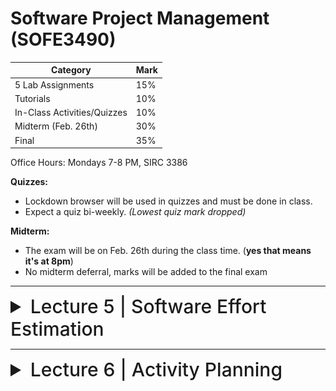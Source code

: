 # Software Project Management (SOFE3490)

| Category                     | Mark   |
|------------------------------|--------|
| 5 Lab Assignments            | 15%    |
| Tutorials                    | 10%    |
| In-Class Activities/Quizzes  | 10%    |
| Midterm (Feb. 26th)          | 30%    |
| Final                        | 35%    |

Office Hours: Mondays 7-8 PM, SIRC 3386


**Quizzes:**
- Lockdown browser will be used in quizzes and must be done in class. 
- Expect a quiz bi-weekly. *(Lowest quiz mark dropped)*

**Midterm:**
- The exam will be on Feb. 26th during the class time. (**yes that means it's at 8pm**)
- No midterm deferral, marks will be added to the final exam

---

<details>
  <summary style="font-size: 30px; font-weight: 500; cursor: pointer;">Lecture 5 | Software Effort Estimation</summary>
  
    
  # Outline:
  - Avoid the dangers of unrealistic estimates.
  - Understand the range of estimating methods that can be used
  - Estimate projects using a bottom-up approach
  - Count the function points and object points for a system
  - Estimate the effort needed to implement software using a procedural programming language
  - Understand the COCOMO approach
  
  # What makes a successful project?
- Delivering
- agreed functionality
- on time
- at the agreed cost
- with the required quality
- Stages:

1. set targets
2. Attempt to achieve targets


**BUT what if the targets are not achievable?**

  # Cost estimation model
- Cost estimation model is used to calculate the effort and schedule of a project.
- Cost estimation models give easy ways for reduce project risks and prepare plan for building the project.
- They are calculated using cost drivers.
- Cost drivers are critical features that have a direct impact on the project.

## Some problems with estimating
- Subjective nature of much of estimating
  - It may be difficult to produce evidence to support your precise target
- Political pressures
  - Managers may wish to reduce estimated costs in order to win support for acceptance of a project proposal
- Changing technologies
  - these bring uncertainties, especially in the early days when there is a ‘learning curve’
- Projects differ
  - Experience on one project may not be applicable to another
  
  
## Source Line of Code Technique (SLOC)
- The SLOC technique is an objective method of estimating or calculating the size of the project.
- The project size helps determine the resources, effort, cost, and duration required to complete the project.
- It is also used to directly calculate the effort to be spent on a project.
- We can use it when the programming language and the technology to be used are predefined.
- This technique includes the calculation of lines of codes (LOC), documentation of pages, inputs, outputs, and components of a software program.

## Exercise 5-1
- Calculate the productivity , SLOC per work month, of each of the projects in the following table, and also for the organization as a whole.
  
-  If the project leaders for projects “a” and “d” had correctly estimated the source number of lines of code (SLOC) and then used the average productivity of the organization to calculate the effort needed to complete the project, how far out would their estimate have been from the actual effort?

![exercise5-1](../static/SPM_5_1_1.png)
![exercise5-1](../static/SPM_5_1_2.png)
![exercise5-1](../static/SPM_5_1_3.png)

# Over and under-estimating
- Parkinson’s Law: ‘Work expands to fill the time available’
- Brook’s Law: putting more people on a late job makes is later!
- An over-estimate is likely to cause project to take longer than it would otherwise (i.e. Introducing and recruiting new people at the middle of the project)
- Weinberg’s Zeroth Law of reliability: ‘a software project that does not have to meet a reliability requirement can meet any other requirement’ (i.e. Under-estimated projects may not make it in time or budget but at least they are in a shorter time)

## An example of bad Estimate
- A project responsible to deliver a system for managing a lending process. It had an original estimation to finish in 9 months. Instead, it finished after 2 years. Clearly, in the eyes of the sponsor, stakeholders and steering committee, it was labeled a disaster. The worst part was that every time the team reported a status they asked only for 1 more month deadline extension. This presented, in their view, a realistic plan to finalize the scope. They worked an average of 12 hours a day, but the end result was a disappointment. The project for the next years became the benchmark of what could be done wrong.

- In another country of the same bank with almost the same project scope, they had an estimation of 3 years. They finished 2 months ahead of time and were praised for the achievement.

- Motivation and morale are enhanced where targets are achievable
- Several unsuccessful attempts and unattainable targets reduce motivation
- People claim the success but blame the organization for the failure

## Basis for successful estimating
- Information about past projects
  - Need to collect performance details about past project: how big were they? How much effort/time did they need?
- Need to be able to measure the amount of work involved
  - Traditional size measurement for software is ‘lines of code’ – but this can have problems
  - Discuss problems with SLOC and KLOC?

## A taxonomy of estimating methods
- Bottom-up - activity based, analytical
- Parametric or algorithmic models e.g. function points
- Expert opinion - just guessing?
- Analogy - case-based, comparative
- Parkinson and 'price to win'.

# Bottom-up versus top-down
- **Bottom-up**
  - identify all tasks that have to be done – so quite time-consuming
  - use when you have no data about similar past projects
  - First top-down (in task level), i.e. work breakdown schedule(WBS) and then bottom-up
- **Top-down**
  - produce overall estimate based on project cost drivers
  - based on past project data
  - divide overall estimate between jobs to be done

## Bottom-up estimating
1. Break project into smaller and smaller components
2. Stop when you get to what one person can do in one/two weeks
3. Estimate costs for the lowest level activities
4. At each higher level calculate estimate by adding estimates for lower levels
[If you have never done something before you can imagine what you could do in about a week.]

## Top-down estimating

![topdownestimates](../static/SPM_5_2.png)

# Algorithmic/Parametric models
- Constructive Cost Model (COCOMO) (lines of code) and function points examples of these
- In CoCoMo, the model parameters are derived from fitting a regression formula using data from historical projects

guess -> algorithm -> estimate

**but what is desired is**

system characteristic -> algorithm -> estimate

- The problems with COCOMO is that the input parameter for system size is an estimate of lines of code. This is going to have to be an estimate at the beginning of the project.
- Function points counts various features of the logical design of an information system and produces an index number which reflects the amount of information processing it will have to carry out. This can be crudely equated to the amount of code it will need.

## Parametric models - the need for historical data
- simplistic model for an estimate
  - estimated effort = (system size) / productivity
- For example:
  - system size = lines of code (estimated) productivity = lines of code per day (measured based on previous projects)
  - productivity = (system size) / effort
    - based on past projects
  - This is analogous to calculating speed from distance and time.

- Some models focus on task or system size e.g. **Function Points**
- FPs originally used to estimate Lines of Code, rather than effort

![fp](../static/SPM_5_3_1.png)

- Other models focus on productivity: e.g. COCOMO
- Lines of code (or FPs etc) an input

![cocomo](../static/SPM_5_3_2.png)

## COCOMO
- COCOMO originally was based on a size parameter of lines of code (actually ‘thousand of delivered source code instructions’ or KDSI).
- Newer versions recognize the use of functions points as a size measure, but convert them to a number called ‘equivalent lines of code’ (ELOC)
- Also known as the nominal estimate or nominal effort
- Based on person-month:

   E<sub>_i_</sub> = _a_ * (KLOC)<sup>_b_</sup>

  - where _a_ and _b_ are constants and depend on the project type, and KLOC is lines of code (measured in thousands).

### Project types

- **Organic projects:** Organization has a lot of experience doing such projects; requirements are less stringent (i.e. small, straightforward projects)
- **Semi-detatched projects:** Medium-size, more complex (i.e., OSes or compiler projects)
- **Embedded projects:** Stringent requirements, fairly complex, organization has little or no experience in the area.

## COCOMO constants for different types of projects:

|Project Type|a|b|
|-|-|-|
|Organic|3.2|1.05|
|Semi-detatched|3.0|1.12|
|Embedded|2.8|1.20|

Ex: Software project with an estimated 8000 lines of code (LOC) and is considered organic has an initial effort calculated to be:

 E<sub>_i_</sub> = 3.2 * (8)<sup>1.05</sup>

 = 28 person-months

Ex: Software project with an estimated 10000 lines of code (LOC) and is considered embedded has an initial effort calculated to be:

 E<sub>_i_</sub> = 2.8 * (10)<sup>1.20</sup>

 = 44 person-months

## Cocomo Duration Estimation

**Formula for duration calculation:** D = _c_ * E<sup>_d_</sup>

- where _c_ and _d_ are constants and depend on the project type, and E is effort (formula above).

|Project Type  | c | d  |
|--------------|---|----|
| Organic      |2.5|0.38|
|Semi-detatched|2.5|0.35|
| Embedded     |2.5|0.32|

Ex: Software project with an estimated 20000 lines of code (LOC) and is considered organic has a duration calculated to be:

 E<sub>_i_</sub> = 3.2 * (20)<sup>1.05</sup>

 = 74.34
 = 74-person months

 D = 2.5 * 74<sup>0.38</sup>

 = 12.8
 = 13 months

# Expert judgement
- Asking someone who is familiar with and knowledgeable about the application area and the technologies to provide an estimate
- Particularly appropriate where existing code is to be modified
- Research shows that experts judgement in practice tends to be based on analogy

## Estimating by analogy
![analogy](../static/SPM_5_4.png)

## Stages: identify
- Significant features of the current project
- previous project(s) with similar features
- differences between the current and previous projects
- possible reasons for error (risk)
- measures to reduce uncertainty

![machine assistance](../static/SPM_5_5.png)

Euclidean distance = √( (I<sub>t</sub> - I<sub>s</sub>)<sup>2</sup> + (I<sub>t</sub> - O<sub>s</sub>)<sup>2</sup> )

# Function Points (FP)
- Measure the amount of functionality in a software application
- The large the number of function points, the more functionality
- Function points allow for scaling
- Measure the size of requirements

![function points](../static/SPM_5_6.png)

# Parametric models
We are now looking more closely at four parametric models:

1. Albrecht/IFPUG function points

2. Symons/Mark II function points

3. COSMIC function points

4. COCOMO81 and COCOMO II

Note: Recall that function points model system size, while COCOMO focuses on productivity factors.

## Albrecht/IFPUG function points
- Albrecht worked at IBM and needed a way of measuring the relative productivity of different programming languages.
- Needed some way of measuring the size of an application without counting lines of code.
- Identified five types of component or functionality in an information system
- Counted occurrences of each type of functionality in order to get an indication of the size of an information system

### Five function types
  1. Logical interface file (LIF) types – equates roughly to a data store in systems analysis terms. Created and accessed by the target system
  2. External interface file types (EIF) – where data is retrieved from a data store which is actually maintained by a different application.
  3. External input (EI) types – input transactions which update internal computer files
  4. External output (EO) types – transactions which extract and display data from internal computer files. Generally involves creating reports.
  5. External inquiry (EQ) types – user initiated transactions which provide information but do not update computer files. Normally the user inputs some data that guides the system to the information the user needs.

### Albrecht complexity multipliers
|External user types |Low complexity| Medium complexity| High complexity|
|-|-|-|-|
|EI| 3| 4| 6|
|EO| 4| 5| 7|
|EQ| 3| 4| 6|
|LIF| 7| 10| 15|
|EIF| 5| 7| 10|

### Examples
Payroll application has:
1. Transaction to input, amend and delete employee details – an EI that is rated of medium complexity
2. A transaction that calculates pay details from timesheet data that is input – an EI of high complexity
3. A transaction of medium complexity that prints out pay-to-date details for each employee – EO
4. A file of payroll details for each employee – assessed as of medium complexity LIF
5. A personnel file maintained by another system is accessed for name and address details – a simple EIF

What would be the FP counts for these?

FP counts
1. Medium EI 4 FPs
2. High complexity EI 6 FPs
3. Medium complexity EO 5 FPs
4. Medium complexity LIF 10 FPs
5. Simple EIF 5 FPs

Total 30 FPs

If previous projects delivered 5 FPs a day, implementing the above should take 30/5 = 6 days

### Development Effort Multipliers (DEM)

- According to COCOMO, the major productivity drivers include:
  - Product attributes: required reliability, database size, product complexity
  - Computer attributes: execution time constraints, storage constraints, virtual machine (VM) volatility
  - Personnel attributes: analyst capability, application experience, VM experience, programming language experience
  - Project attributes: modern programming practices, software tools, schedule constraints
    
## COCOMO II

- An updated version of COCOMO:
  - There are different COCOMO II models for estimating at the ‘early design’ stage and the ‘post architecture’ stage when the final system is implemented. We’ll look specifically at the first.
  - The core model is:
    pm = A(size)<sup>(sf)</sup> × (em<sub>1</sub>) × (em<sub>2</sub>) × (em<sub>3</sub>)...
    - **pm** = person months
    - **A** is 2.94
    - **size** is number of thousands of lines of code
    - **sf** is the scale factor
    - **em** is an effort multiplier

### COCOMO II Scale factor

- Based on five factors which appear to be particularly sensitive to system size
1. Precedentedness (PREC). Degree to which there are past examples that can be consulted
2. Development flexibility (FLEX). Degree of flexibility that exists when implementing the project
3. Architecture/risk resolution (RESL). Degree of uncertainty about requirements
4. Team cohesion (TEAM).
5. Process maturity (PMAT) could be assessed by CMMI

### COCOMO II Scale factor values
|Driver| Very low| Low| Nominal| High| Very high| Extra high|
|-|-|-|-|-|-|-|
|PREC| 6.20| 4.96| 3.72| 2.48| 1.24| 0.00|
|FLEX| 5.07| 4.05| 3.04| 2.03| 1.01| 0.00|
|RESL| 7.07| 5.65| 4.24| 2.83| 1.41| 0.00|
|TEAM| 5.48| 4.38| 3.29| 2.19| 1.10| 0.00|
|PMAT| 7.80| 6.24| 4.68| 3.12| 1.56| 0.00|

### Example of scale factor
-  A software development team is developing an application which is very similar to previous ones it has developed. PREC is very high (score 1.24).
-  A very precise software engineering document lays down very strict requirements. FLEX is very low (score 5.07).
-  The good news is that these tight requirements are unlikely to change (RESL is high with a score 2.83).
-  The team is tightly knit (TEAM has high score of 2.19), but processes are informal (so PMAT is low and scores 6.24)

### Scale factor calculation

The formula for sf is

sf = B + 0.01 × Σ scale factor values
i.e. sf = 0.91 + 0.01 × (1.24 + 5.07 + 2.83 + 2.19 + 6.24)

= 1.0857

If system contained 10 KLOC then estimate would be 2.94 x 101.0857 = 35.8 person months

Using exponentiation (‘to the power of’) adds disproportionately more to the estimates for larger applications

B: is constant set at 0.91

## Effort multipliers
As well as the scale factor effort multipliers are also assessed:

|Abbreviation|Function|
|-|-|
|RCPX| Product reliability and complexity|
|RUSE| Reuse required|
|PDIF| Platform difficulty|
|PERS| Personnel capability|
|PREX| Personal experience|
|FCIL| Facilities available|
|SCED| Schedule pressure|

**Table of effort multipliers**
||Extra low| Very low| Low| Nominal| High| Very high| Extra high|
|-|-|-|-|-|-|-|-|
|RCPX| 0.49| 0.60| 0.83| 1.00| 1.33| 1.91| 2.72|
|RUSE|     |     | 0.95| 1.00| 1.07| 1.15| 1.24|
|PDIF|     |     | 0.87| 1.00| 1.29| 1.81| 2.61|
|PERS| 2.12| 1.62| 1.26| 1.00| 0.83| 0.63| 0.50|
|PREX| 1.59| 1.33| 1.12| 1.00| 0.87| 0.74| 0.62|
|FCIL| 1.43| 1.30| 1.10| 1.00| 0.87| 0.73| 0.62|
|SCED|     | 1.43| 1.14| 1.00| 1.00| 1.00|     |

### Example
- Say that a new project is similar in most characteristics to those that an organization has been dealing for some time
- **except**
  - the software to be produced is exceptionally complex and will be used in a safety critical system.
  - The software will interface with a new operating system that is currently in beta status.
  - To deal with this the team allocated to the job are regarded as exceptionally good, but do not have a lot of experience on this type of software.
    
- RCPX very high 1.91
- PDIF very high 1.81
- PERS extra high 0.50
- PREX nominal 1.00
  
All other factors are nominal
Say estimate is 35.8 person months
With effort multipliers this becomes 35.8 x 1.91 x 1.81 x 0.5 = 61.9 person months

# Some conclusions: how to review estimates

**Ask the following questions about an estimate:**
- What are the task size drivers?
- What productivity rates have been used?
- Is there an example of a previous project of about the same size?
- Are there examples of where the productivity rates used have actually been found?

</details>

---

<details>
  <summary style="font-size: 30px; font-weight: 500; cursor: pointer;">Lecture 6 | Activity Planning</summary>

  # Objectives:
  - Produce an activity plan for a project
  - Estimate the overall duration of a project
  - Create a critical path and precedence network for a project

# Scheduling
Time is nature's way of stopping everything happening at once.

Having:
- worked out a method of doing the project
- identified the tasks to be carried
- assessed the time needed to do each task
- need to allocate dates/times for the start and end of each activity

## Activity networks

These help us to:
- Assess the feasibility of the planned project completion date
- Identify when resources will need to be deployed to activities
- Calculate when costs will be incurred
- This helps the co-ordination and motivation of the project team

## Defining activities

Activity networks are based on some assumptions:
- A project is:
  - Composed of a number of activities
  - May start when at least one of its activities is ready to start
  - Completed when all its activities are completed

![activity](../static/SPM_6_1.png)

- An activity
  - Must have clearly defined start and end-points
  - Must have resource requirements that can be forecast: these are assumed to be constant throughout the project
  - Must have a duration that can be forecast
  - May be dependent on other activities being completed first (precedence networks)

![activity](../static/SPM_6_2.png)

![step wise overview](../static/SPM_6_3.png)

1. Work-based: draw-up a Work Breakdown Structure listing the work items needed
2. Product-based approach
  - List the deliverable and intermediate products of project – product breakdown structure (PBS)
  - Identify the order in which products have to be created
  - Work out the activities needed to create the products

![breakdown structure](../static/SPM_6_4.png)

3. The IBM MITP approach suggested the following 5 levels:
  - Level 1: Project
  - Level 2: Deliverables
  - Level 3: Components – which are key work items needed to produce the deliverables
  - Level 4: Work packages: groups of tasks needed to produce the components
  - Level 5: Tasks

MITP: Managing the Implementation of the Total Project is IBM`s project management delivery method and is a key component of IBM`s UK Project

![hybrid approach](../static/SPM_6_5_1.png)

![The final outcome](../static/SPM_6_5_2.png)

We have done two separate things using bar chart:
1. Sequencing: by considering dependencies between tasks
2. Scheduling: by considering the availability of developers and staff

The two are combined, but we would like to separate them, it is good especially for larger projects. This is why we introduce network planning models.

# Network Planning Models
- They model the project’s activities and their relationships as a network.
- In the network, time flows from left to right.
- Critical Path Method (CPM)
- Program Evaluation Review Technique (PERT).
- In industry, almost all network planning models are called CPM (Critical Path Method).

## PERT
- Program Evaluation and Review Technique
- PERT was devised to support the development of the Polaris missile in the late 1950’s.
- PERT (precedence approach) is an activity-on-node notation – the ‘nodes’ are the boxes which represent activities
- The original PERT is activity-on-arrow approach (like CPM).

## CPM
- Critical Path Method
- CPM was developed by Du Pont Chemical Company who published the method in 1958.
- CPM uses an activity-on-arrow notation where the arrows are the activities.

![pert vs cpm](../static/SPM_6_6.png)

### Drawing up a PERT diagram
- No looping back is allowed – deal with iterations by hiding them within single activities
- milestones – ‘activities’, such as the start and end of the project, which indicate transition points. They have zero duration.

### Lagged activities
- Where there is a fixed delay between activities (e.g. seven days notice has to be given to users that a new release has been signed off and is to be installed.)

Acceptance testing (20 days) --(7 days)--> Install new release (1 day)

Types of links between activities
- Finish to start

![finish to start](../static/SPM_6_7_1.png)


- Finish to start: The following activity starts when the previous one has been finished
  - e.g. testing starts when coding has been completed

- Start to start/Finish to finish

![start to start](../static/SPM_6_7_2.png)

- Start to start: When one activity starts another has to start as well
  - e.g. when prototype testing starts amendment documentation has to start as well

- Finish to finish: when one activity finishes the other must finish too
  - e.g. when the testing of the prototype is completed so is the documentation of any amendments
- You could use these with lags e.g. documentation of the changes to the prototype starts 1 day after the testing and finishes 2 days after testing has been completed

- Start to finish

![start to finish](../static/SPM_6_7_3.png)

- Start to finish – in the example when the cutover to the new system takes place, the operation of the temporary system is no longer needed. Although the cutover depends of the acceptance testing to be completed, the implication is that the cutover might not start straight after acceptance testing.

# Adding time to the network model: Start and finish times

- Activity ‘write report software’
- Earliest Start (ES)
- Earliest Finish (EF) = ES + duration
- Latest Finish (LF) = latest task can be completed without affecting project end
- Latest Start (LS) = LF - duration

![start to finish](../static/SPM_6_8.png)

## Example
- earliest start = day 5
- latest finish = day 30
- duration = 10 days

- earliest finish = ?
- latest start = ?

Float = LF - ES - duration

- The **earliest finish (EF)** would be day 5 plus 10 days i.e. day 15.
- The latest start (LS) would be day 30 – 10 days i.e. day 20
- The float would be 30 – 5 – 10 = 15 days
- This also is the same as LF – EF or LS - ES

‘Day 0’
- Note that in the last example, day numbers used rather than actual dates
- Makes initial calculations easier – not concerned with week-ends and public holidays
- For finish date/times Day 10 means at the END of Day 10.
- For a start date/time Day 1 also means at the END of Day 1.
- The first activity therefore begin at Day 0 i.e. the end of Day 0 i.e. the start of Day 1.

![notation](../static/SPM_6_9.png)

## 1. Forward pass
- Is carried out to calculate the earliest dates on which each activity may be started and completed
- Start at beginning (Day 0) and work forward following chains.
- Earliest start date for the current activity = earliest finish date for the previous
- When there is more than one previous activity, take the **latest** earliest finish

![activity network example](../static/SPM_6_10_1.png)

## 2. Backward pass
- Is to carry out a backward pass to calculate the latest date at which each activity may be started and finished without delaying the end date of the project.
- Start from the last activity
- We assume that the latest finish (LF) for the last activity = earliest finish (EF)
- work backwards
- Latest finish for current activity = Latest start for the previous activity
- More than one previous activity - take the earliest LS
- Latest start (LS) = LF for activity - duration

![activity network example](../static/SPM_6_10_2.png)
![labelling conventions](../static/SPM_6_10_3.png)

# Float
- Activity’s float (total float): the difference between activity earliest start and latest start (or earliest finish and latest finish)
- It is a measure of how much the start or completion of an activity may be delayed without affecting the end date of the project.

Float = Latest finish (LF) - Earliest start (ES) - Duration

![example](../static/SPM_6_11_1.png)

- Free float: the time by which an activity may be delayed without affecting any subsequent activity
- Free float = EF(current activity) – ES(next activity)

![example](../static/SPM_6_11_2.png)

-  Interfering float: the difference between total float and free float
-  Interfering float= Total float - free float

![example](../static/SPM_6_11_3.png)

![free and interfering float](../static/SPM_6_11_4.png)

- **Total float** = LF – ES – duration (or LS-ES or LF-EF)
- **Free float** = ES for following activity – EF for the current
- **Interfering float** = total float – free float

# Critical path
- Any delay to any activity in the critical path will delay the completion of the project.
- Activities in the critical path needs more attention and monitoring
- If we want to deliver any project earlier we have to work on shortening the duration of activities in the critical path
- Note the path through network with zero floats
- Can there be more than one critical path?
- Yes, there could be more than one critical path if the two longest paths through the network were of equal length.
- Can there be no critical path?

![critical path](../static/SPM_6_12_1.png)
![critical path](../static/SPM_6_12_2.png)







---

<details>
  <summary style="font-size: 30px; font-weight: 500; cursor: pointer;">Lecture 7 | Risk Management</summary>

# Outline
- Definition of ‘risk’ and ‘risk management’
- Some ways of categorizing risk
- Risk management
  - Risk identification – what are the risks to a project?
  - Risk analysis – which ones are really serious?
  - Risk planning – what shall we do?
  - Risk monitoring – has the planning worked?
- We will also look at PERT risk and critical chains
  - PERT: Program Evaluation Review Technique

# Some definitions of risk
- 'the chance of exposure to the adverse consequences of future events' - PRINCE2
- 'an uncertain event or condition that, if it occurs, has a positive or negative effect on a project’s objectives' - PM-BOK

- Risks relate to possible future problems, not current ones
- They involve a possible cause and its effect(s) e.g. developer leaves > task delayed





</details>

---

<details>
  <summary style="font-size: 30px; font-weight: 500; cursor: pointer;">Lecture 8 | Resource Allocation (Under Construction)</summary>

# Building versus buying software

![step wise diagram](../static/SPM_4_1.png)

We are concerned with choosing the right approach to a particular project: variously called technical planning, project analysis, methods engineering and methods tailoring

- In-house: often the methods to be used dictated by organizational standards
  - Developers and clients belong to same organization
- Suppliers: need for tailoring as different customers have different needs

![build or buy](../static/SPM_4_2.png)

## Some advantages of off-the-shelf (OTS) software
- Cheaper as supplier can spread development costs over a large number of customers
- Software already exists
  - Can be trialled by potential customer
  - No delay while software being developed
- Where there have been existing users, bugs are likely to have been found and eradicated

## Some possible disadvantages of off-the-shelf
- Customer will have same application as everyone else: no competitive advantage, but competitive advantage may come from the way application is used
- Customer may need to change the way they work in order to fit in with OTS application
- Customer does not own the code and cannot change it
- Danger of over-reliance on a single supplier
- Chapter 10: managing contracts for more detail

## Choosing Technologies
- An outcome of project analysis will be the selection of the most appropriate methodologies and technologies.
  - Methodologies include techniques like OO dev.
  - Structured systems analysis and design methodology (SSADM) is a set of standards for systems analysis and application design
- While technologies include mobile apps dev., use knowledge-base system tools, etc.


# Taking account of the characteristics of the project
- Some of the questions to be asked before starting with the project.
  - Is it data oriented and a control oriented system?
  - Will the software to be produced be a general package or application specific?
  - Is the system safety-critical?
  - What is the nature of the hardware/software environment in which the system will operate?
  
## General approach
- Look at risks and uncertainties e.g.
  - are requirement well understood?
  - are technologies to be used well understood?
    
- Look at the type of application being built e.g.
  - information system? embedded system?
    
- Clients’ own requirements
  - need to use a particular method

## Structure versus speed of delivery

### Structured approach
- Also called ‘heavyweight’ approaches
- Step-by-step methods where each step and intermediate product is carefully defined
- Emphasis on getting quality right first time
- Example: use of UML (Universal Modelling Language) and USDP (Unified Software Development Process)
- Future vision: Model-Driven Architecture (MDA). UML supplemented with Object Constraint Language, press the button and application code generated from the UML/OCL model

![life of the unified process](../static/SPM_4_3.png)

## Characteristics of the Unified Process
- Architecture Centric
  - architecture sits at the heart of the project team's efforts to shape the system
- Iterative and Incremental (see below)
- Consists of 4P’s(People, process, product, and project)
- Focus on Risk
  - requires the project team to focus on addressing the most critical risks early in the project life cycle

![iterative](../static/SPM_4_4.png)

## Structured Approach Advantages vs. Disadvantages

| Advantage of Structured approach | Disadvantage of Structured approach |
|-|-|
| Resolve the project risks related with the changing requirements | Complex and disorganized development process |
| Integration requires less time as it is carried out through out the software development life cycle | Reusability is impossible to the project which incorporates new technology |
| Since the components are reusable, development phase consumes less time | Expect expert time members. |
| Focuses on accurate documentation, hence can be considered as a complete methodology | High expense can be involved in heavy documentation |
| | Issues may arise at the testing phase due to too many integrations |
| | Customers are not interested in this approach |

## Structure versus speed of delivery
- Agile methods
  - Emphasis on speed of delivery rather than documentation
- RAD (Rapid Application Development)
  - emphasized use of quickly developed prototypes
- JAD (Joint Application Development).
  - Requirements are identified and agreed in intensive workshops with users
  - Hot-houses

## Joint Application Development
Also known as Joint Application Design

- Used for requirement elicitation
- Group orientated
- Facilitated through workshop sessions

## JAD Team Roles
- Sponsor
  - One or more individuals
- Facilitator
  - There can be only one
- Participant
  - Multiple individuals based scope and complexity
- Scribe
  - Typically one individual

## What is Agile Methodology?
- It’s a philosophy that means breaking projects down into small goals and working towards those goals while adding new goals
  - Individuals and interactions over processes and tools
  - Working software over comprehensive documentation
  - Customer collaboration over contract negotiation
  - Responding to change over following a plan

![agile methods1](../static/SPM_4_5_1.png)

![agile methods2](../static/SPM_4_5_2.png)

![example](../static/SPM_4_5_3.png)

# Process models

## Choice of process models
- 'Waterfall', also known as 'one-shot', 'once-through'
- Incremental delivery
- Evolutionary development

Also use of ‘agile methods’ e.g. extreme programming: mainly a particular way of carrying out incremental and evolutionary development

## Waterfall

![waterfall](../static/SPM_4_6_1.png)

Waterfall Advantages

- The 'classical' model
- Easy to understand and use
- Imposes structure on the project
- Works effectively once the requirements are well understood.
- Easy to manage, no overlaps in between phases
- Every stage needs to be checked and signed off
- V model approach is an extension of waterfall where different testing phases are identified which check the quality of different development phases (V model will be discussed in Chapter 13)

BUT
- limited scope for iteration

## Prototyping and iterative approaches

![prototyping](../static/SPM_4_6_2.png)

### Evolutionary Delivery: Prototyping

Major prototyping approaches:
- 'Throw away' prototypes
- Evolutionary prototypes

What is being prototyped?
- Human-computer interface
- Functionality 

### Reasons for Prototyping:
- learning by doing
- improved communication
- improved user involvement
- a feedback loop is established
- reduces the need for documentation
- reduces maintenance costs i.e. changes after the application goes live
- prototype can be used for producing expected results

### Prototyping: Some Dangers
- users may misunderstand the role of the prototype
- lack of project control and standards possible
- additional expense of building prototype
- focus on user-friendly interface could be at expense of machine efficiency

### Other ways of categorizing prototyping
- what is being learnt?
  - organizational prototype
  - hardware/software prototype ('experimental')
  - application prototype ('exploratory')
- to what extent
  - mock-ups
  - simulated interaction
  - partial working models: vertical versus horizontal

## Incremental delivery

![incremental](../static/SPM_4_6_3.png)

![incremental process](../static/SPM_4_6_4.png)

### Incremental approach: benefits
- feedback from early stages used in developing latter stages
- shorter development thresholds: important when requirements are likely to change
- user gets some benefits earlier: may assist cash flow
- project may be put aside temporarily: more urgent jobs may emerge
- reduces ‘gold-plating’: features requested but not used 

### Incremental approach: disadvantages
- loss of economy of scale: some costs will be repeated
- 'software breakage': later increments might
- change earlier increments

### The outline incremental plan
- steps ideally 1% to 5% of the total project
- non-computer steps should be included
- ideal if a step takes one month or less:
  - not more than three months
- each step should deliver some benefit to the user
- some steps will be physically dependent on others

### Which step first?
- some steps will be pre-requisite because of physical dependencies
- others may be in any order
- value to cost ratios may be used
- V/C where
  - V is a score 1-10 representing value to customer
  - C is a score 0-10 representing cost to developers

### V/C ratios: an example
| step | value | cost | ratio | placement |
|-|-|-|-|-|
| profit reports | 9 | 1 | 9 | 2nd |
| online database | 1 | 9 | 0.11 | 5th |
| ad hoc enquiry | 5 | 5 | 1 | 4th |
| purchasing plans | 9 | 4 | 2.25 | 3rd |
| profit-based pay for managers | 9 | 0 | inf | 1st |


# Agile approaches
Structured development methods have some perceived advantages
- produce large amounts of documentation which can be largely unread
  - documentation has to be kept up to date
  - division into specialist groups and need to follow procedures stifles communication
  - users can be excluded from decision process
The answer? 'Agile' methods?

## Atern/Dynamic system development method (DSDM)
- UK-based consortium
- arguably DSDM can be seen as replacement for SSADM
- DSDM is more a project management approach than a development approach
- Can still use DFDs, LDSs etc!
- An update of DSDM has been badged as 'Atern'

## Six core Atern/DSDM principles
1. Focus on business need
2. Delivery on time – use of time-boxing
3. Collaborate
4. Never compromise quality
5. Deliver iteratively by using prototype
6. Build incrementally

![Atern/DSDM framework](../static/SPM_4_7.png)

## Atern DSDM: time-boxing
- time-box fixed deadline by which something has to be delivered
- typically two to six weeks
- MoSCoW priorities
  - Must have - essential
  - Should have - very important, but system could operate without
  - Could have
  - Want - but probably won’t get!
 
## Extreme programming
- increments of one to three weeks
- customer can suggest improvement at any point
- argued that distinction between design and building of software are artificial (face to face Communication)
- code to be developed to meet current needs only
- frequent re-factoring to keep code structured
- developers work in pairs
- test cases and expected results devised before software design
- after testing of increment, test cases added to a consolidated set of test cases

## Limitations of extreme programming
- Reliance on availability of high quality developers
- Dependence on personal knowledge – after development knowledge of software may decay making future development less easy
- Rationale for decisions may be lost e.g. which test case checks a particular requirement
- Reuse of existing code less likely

![macro/micro processes](../static/SPM_4_8.png)

# 'rules of thumb' about approach to be used

- IF uncertainty is high
  - THEN use evolutionary approach
- IF complexity is high but uncertainty is not
  - THEN use incremental approach
- IF uncertainty and complexity both low
  - THEN use one-shot
- IF schedule is tight
  - THEN use evolutionary or incremental 

![combinations of approach](../static/SPM_4_9.png)


</details>

---
